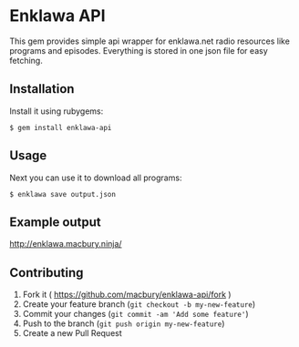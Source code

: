 # Enklawa API

This gem provides simple api wrapper for enklawa.net radio resources like programs and episodes. Everything is stored in one json file for easy fetching.

## Installation

Install it using rubygems:

    $ gem install enklawa-api

## Usage

Next you can use it to download all programs:

    $ enklawa save output.json

## Example output

<http://enklawa.macbury.ninja/>

## Contributing

1. Fork it ( https://github.com/macbury/enklawa-api/fork )
2. Create your feature branch (`git checkout -b my-new-feature`)
3. Commit your changes (`git commit -am 'Add some feature'`)
4. Push to the branch (`git push origin my-new-feature`)
5. Create a new Pull Request
